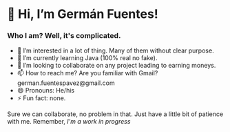 <h1>👋 Hi, I’m Germán Fuentes! </h1>
<h3>Who I am? Well, it's complicated.</h3>
<ul>
  <li>👀 I’m interested in a lot of thing. Many of them without clear purpose.</li>
  <li>🌱 I’m currently learning Java (100% real no fake).</li>
  <li>💞️ I’m looking to collaborate on any project leading to earning moneys.</li>
  <li>📫 How to reach me? Are you familiar with Gmail? german.fuentespavez@gmail.com </li>
  <li>😄 Pronouns: He/his</li>
  <li>⚡ Fun fact: none.</li>
</ul>
<p>Sure we can collaborate, no problem in that. Just have a little bit of patience with me. Remember,<em> I'm a work in progress</em></p>

<!---
gfuentespavez/gfuentespavez is a ✨ special ✨ repository because its `README.md` (this file) appears on your GitHub profile.
You can click the Preview link to take a look at your changes.
--->
